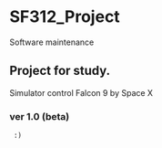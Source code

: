# SF312_Project
Software maintenance

## Project for study.
Simulator control Falcon 9 by Space X

### ver 1.0 (beta)
```
 :)
```